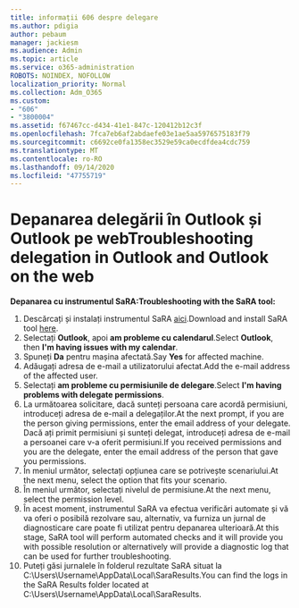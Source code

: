 ```yaml
---
title: informații 606 despre delegare
ms.author: pdigia
author: pebaum
manager: jackiesm
ms.audience: Admin
ms.topic: article
ms.service: o365-administration
ROBOTS: NOINDEX, NOFOLLOW
localization_priority: Normal
ms.collection: Adm_O365
ms.custom:
- "606"
- "3800004"
ms.assetid: f67467cc-d434-41e1-847c-120412b12c3f
ms.openlocfilehash: 7fca7eb6af2abdaefe03e1ae5aa5976575183f79
ms.sourcegitcommit: c6692ce0fa1358ec3529e59ca0ecdfdea4cdc759
ms.translationtype: MT
ms.contentlocale: ro-RO
ms.lasthandoff: 09/14/2020
ms.locfileid: "47755719"
---
```

# <a name="troubleshooting-delegation-in-outlook-and-outlook-on-the-web"></a><span data-ttu-id="f1900-102">Depanarea delegării în Outlook și Outlook pe web</span><span class="sxs-lookup"><span data-stu-id="f1900-102">Troubleshooting delegation in Outlook and Outlook on the web</span></span>

<span data-ttu-id="f1900-103">**Depanarea cu instrumentul SaRA:**</span><span class="sxs-lookup"><span data-stu-id="f1900-103">**Troubleshooting with the SaRA tool:**</span></span>

1. <span data-ttu-id="f1900-104">Descărcați și instalați instrumentul SaRA [aici](https://aka.ms/SaRA-SkypeForBusinessSignIn).</span><span class="sxs-lookup"><span data-stu-id="f1900-104">Download and install SaRA tool [here](https://aka.ms/SaRA-SkypeForBusinessSignIn).</span></span>
1. <span data-ttu-id="f1900-105">Selectați **Outlook**, apoi **am probleme cu calendarul**.</span><span class="sxs-lookup"><span data-stu-id="f1900-105">Select **Outlook**, then **I'm having issues with my calendar**.</span></span>
1. <span data-ttu-id="f1900-106">Spuneți **Da** pentru mașina afectată.</span><span class="sxs-lookup"><span data-stu-id="f1900-106">Say **Yes** for affected machine.</span></span>
1. <span data-ttu-id="f1900-107">Adăugați adresa de e-mail a utilizatorului afectat.</span><span class="sxs-lookup"><span data-stu-id="f1900-107">Add the e-mail address of the affected user.</span></span>
1. <span data-ttu-id="f1900-108">Selectați **am probleme cu permisiunile de delegare**.</span><span class="sxs-lookup"><span data-stu-id="f1900-108">Select **I'm having problems with delegate permissions**.</span></span>
1. <span data-ttu-id="f1900-109">La următoarea solicitare, dacă sunteți persoana care acordă permisiuni, introduceți adresa de e-mail a delegaților.</span><span class="sxs-lookup"><span data-stu-id="f1900-109">At the next prompt, if you are the person giving permissions, enter the email address of your delegate.</span></span> <span data-ttu-id="f1900-110">Dacă ați primit permisiuni și sunteți delegat, introduceți adresa de e-mail a persoanei care v-a oferit permisiuni.</span><span class="sxs-lookup"><span data-stu-id="f1900-110">If you received permissions and you are the delegate, enter the email address of the person that gave you permissions.</span></span>
1. <span data-ttu-id="f1900-111">În meniul următor, selectați opțiunea care se potrivește scenariului.</span><span class="sxs-lookup"><span data-stu-id="f1900-111">At the next menu, select the option that fits your scenario.</span></span>
1. <span data-ttu-id="f1900-112">În meniul următor, selectați nivelul de permisiune.</span><span class="sxs-lookup"><span data-stu-id="f1900-112">At the next menu, select the permission level.</span></span>
1. <span data-ttu-id="f1900-113">În acest moment, instrumentul SaRA va efectua verificări automate și vă va oferi o posibilă rezolvare sau, alternativ, va furniza un jurnal de diagnosticare care poate fi utilizat pentru depanarea ulterioară.</span><span class="sxs-lookup"><span data-stu-id="f1900-113">At this stage, SaRA tool will perform automated checks and it will provide you with possible resolution or alternatively will provide a diagnostic log that can be used for further troubleshooting.</span></span>
1. <span data-ttu-id="f1900-114">Puteți găsi jurnalele în folderul rezultate SaRA situat la C:\Users\Username\AppData\Local\SaraResults.</span><span class="sxs-lookup"><span data-stu-id="f1900-114">You can find the logs in the SaRA Results folder located at C:\Users\Username\AppData\Local\SaraResults.</span></span>

